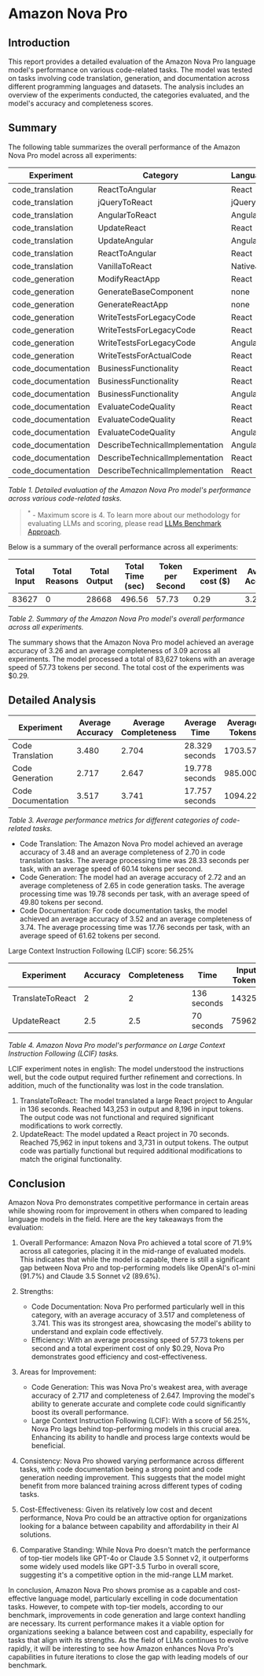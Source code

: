# Amazon Nova Pro

## Introduction

This report provides a detailed evaluation of the Amazon Nova Pro language model's performance on various code-related tasks. The model was tested on tasks involving code translation, generation, and documentation across different
programming languages and datasets. The analysis includes an overview of the experiments conducted, the categories evaluated, and the model's accuracy and completeness scores.

## Summary

The following table summarizes the overall performance of the Amazon Nova Pro model across all experiments:

| Experiment         | Category                        | Language | Dataset           | Complexity | Size  | Input | Reasons | Output | Time  | Accuracy<sup>*</sup> | Completeness<sup>*</sup> |
|--------------------|---------------------------------|----------|-------------------|------------|-------|-------|---------|--------|-------|----------------------|--------------------------|
| code_translation   | ReactToAngular                  | React    | ToDoApp_ReactJS   | high       | avg   | 3682  | 0       | 1724   | 26.06 | 3.27                 | 4                        |
| code_translation   | jQueryToReact                   | jQuery   | ToDoApp_jQuery    | high       | low   | 2622  | 0       | 1769   | 31.97 | 4                    | 3                        |
| code_translation   | AngularToReact                  | Angular  | AngularCosmoPage  | avg        | high  | 6135  | 0       | 1701   | 26.05 | 3.94                 | 0                        |
| code_translation   | UpdateReact                     | React    | ToDoApp_ReactJS   | high       | avg   | 3670  | 0       | 1759   | 31.30 | 4                    | 4                        |
| code_translation   | UpdateAngular                   | Angular  | ToDoApp_AngularJS | avg        | avg_2 | 2457  | 0       | 1829   | 26.02 | 2.97                 | 2.97                     |
| code_translation   | ReactToAngular                  | React    | ReactSignUp       | high       | low   | 1335  | 0       | 1326   | 19.05 | 2.18                 | 2.04                     |
| code_translation   | VanillaToReact                  | NativeJS | Piano_NativeJS    | high       | low   | 1544  | 0       | 1817   | 37.85 | 4                    | 2.92                     |
| code_generation    | ModifyReactApp                  | React    | ReactFetchAPI     | avg        | low   | 392   | 0       | 278    | 9.24  | 3.01                 | 2.99                     |
| code_generation    | GenerateBaseComponent           | none     | none              | none       | none  | 188   | 0       | 628    | 9.54  | 3.44                 | 3.03                     |
| code_generation    | GenerateReactApp                | none     | none              | none       | none  | 180   | 0       | 266    | 16.16 | 3.01                 | 3                        |
| code_generation    | WriteTestsForLegacyCode         | React    | ReactSignUp       | high       | low   | 1288  | 0       | 1044   | 14.97 | 2.27                 | 2.99                     |
| code_generation    | WriteTestsForLegacyCode         | React    | ToDoApp_ReactJS   | high       | avg   | 3635  | 0       | 1731   | 24.81 | 2.26                 | 1.68                     |
| code_generation    | WriteTestsForLegacyCode         | Angular  | AngularCosmoPage  | avg        | high  | 6109  | 0       | 1783   | 26.32 | 2.03                 | 1.85                     |
| code_generation    | WriteTestsForActualCode         | React    | ReactSelect       | extra_high | high  | 16751 | 0       | 1165   | 37.40 | 3                    | 2.99                     |
| code_documentation | BusinessFunctionality           | React    | ReactSignUp       | high       | low   | 1281  | 0       | 786    | 10.80 | 4                    | 3.12                     |
| code_documentation | BusinessFunctionality           | React    | ToDoApp_ReactJS   | high       | avg   | 3628  | 0       | 748    | 10.46 | 3.22                 | 4                        |
| code_documentation | BusinessFunctionality           | Angular  | AngularCosmoPage  | avg        | high  | 6102  | 0       | 815    | 11.76 | 2.98                 | 4                        |
| code_documentation | EvaluateCodeQuality             | React    | ReactSignUp       | high       | low   | 1403  | 0       | 1501   | 27.17 | 2.96                 | 4                        |
| code_documentation | EvaluateCodeQuality             | React    | ToDoApp_ReactJS   | high       | avg   | 3750  | 0       | 1749   | 27.36 | 3.5                  | 3.78                     |
| code_documentation | EvaluateCodeQuality             | Angular  | AngularCosmoPage  | avg        | high  | 6224  | 0       | 1335   | 19.50 | 4                    | 4                        |
| code_documentation | DescribeTechnicalImplementation | Angular  | AngularCosmoPage  | avg        | high  | 6182  | 0       | 849    | 12.25 | 4                    | 2.78                     |
| code_documentation | DescribeTechnicalImplementation | React    | ReactSignUp       | high       | low   | 1361  | 0       | 994    | 13.80 | 2.99                 | 4                        |
| code_documentation | DescribeTechnicalImplementation | React    | ToDoApp_ReactJS   | high       | avg   | 3708  | 0       | 1071   | 26.72 | 4                    | 3.99                     |

_Table 1. Detailed evaluation of the Amazon Nova Pro model's performance across various code-related tasks._

> <sup>*</sup> - Maximum score is 4. To learn more about our methodology for evaluating LLMs and scoring, please read [LLMs Benchmark Approach](../llm-approach.md).

Below is a summary of the overall performance across all experiments:

| Total Input | Total Reasons | Total Output | Total Time (sec) | Token per Second | Experiment cost ($) | Average Accuracy | Average Completeness |
|-------------|---------------|--------------|------------------|------------------|---------------------|------------------|----------------------|
| 83627       | 0             | 28668        | 496.56           | 57.73            | 0.29                | 3.26             | 3.09                 |

_Table 2. Summary of the Amazon Nova Pro model's overall performance across all experiments._

The summary shows that the Amazon Nova Pro model achieved an average accuracy of 3.26 and an average completeness of 3.09 across all experiments. The model processed a total of 83,627 tokens with an average speed of 57.73 tokens per second.
The total cost of the experiments was $0.29.

## Detailed Analysis

| Experiment         | Average Accuracy | Average Completeness | Average Time   | Average Tokens | Average Tokens/second |
|--------------------|------------------|----------------------|----------------|----------------|-----------------------|
| Code Translation   | 3.480            | 2.704                | 28.329 seconds | 1703.571       | 60.136                |
| Code Generation    | 2.717            | 2.647                | 19.778 seconds | 985.000        | 49.803                |
| Code Documentation | 3.517            | 3.741                | 17.757 seconds | 1094.222       | 61.622                |

_Table 3. Average performance metrics for different categories of code-related tasks._

- Code Translation: The Amazon Nova Pro model achieved an average accuracy of 3.48 and an average completeness of 2.70 in code translation tasks. The average processing time was 28.33 seconds per task, with an average speed of 60.14 tokens
  per second.
- Code Generation: The model had an average accuracy of 2.72 and an average completeness of 2.65 in code generation tasks. The average processing time was 19.78 seconds per task, with an average speed of 49.80 tokens per second.
- Code Documentation: For code documentation tasks, the model achieved an average accuracy of 3.52 and an average completeness of 3.74. The average processing time was 17.76 seconds per task, with an average speed of 61.62 tokens per
  second.

Large Context Instruction Following (LCIF) score: 56.25%

| Experiment       | Accuracy | Completeness | Time        | Input Tokens | Output Tokens |
|------------------|----------|--------------|-------------|--------------|---------------|
| TranslateToReact | 2        | 2            | 136 seconds | 143253       | 8196          |
| UpdateReact      | 2.5      | 2.5          | 70 seconds  | 75962        | 3731          |

_Table 4. Amazon Nova Pro model's performance on Large Context Instruction Following (LCIF) tasks._

LCIF experiment notes in english: The model understood the instructions well, but the code output required further refinement and corrections. In addition, much of the functionality was lost in the code translation.

1. TranslateToReact: The model translated a large React project to Angular in 136 seconds. Reached 143,253 in output and 8,196 in input tokens. The output code was not functional and required significant modifications to work correctly.
2. UpdateReact: The model updated a React project in 70 seconds. Reached 75,962 in input tokens and 3,731 in output tokens. The output code was partially functional but required additional modifications to match the original functionality.

## Conclusion

Amazon Nova Pro demonstrates competitive performance in certain areas while showing room for improvement in others when compared to leading language models in the field. Here are the key takeaways from the evaluation:

1. Overall Performance: Amazon Nova Pro achieved a total score of 71.9% across all categories, placing it in the mid-range of evaluated models. This indicates that while the model is capable, there is still a significant gap between Nova
   Pro and top-performing models like OpenAI's o1-mini (91.7%) and Claude 3.5 Sonnet v2 (89.6%).

2. Strengths:
    - Code Documentation: Nova Pro performed particularly well in this category, with an average accuracy of 3.517 and completeness of 3.741. This was its strongest area, showcasing the model's ability to understand and explain code
      effectively.
    - Efficiency: With an average processing speed of 57.73 tokens per second and a total experiment cost of only $0.29, Nova Pro demonstrates good efficiency and cost-effectiveness.

3. Areas for Improvement:
    - Code Generation: This was Nova Pro's weakest area, with average accuracy of 2.717 and completeness of 2.647. Improving the model's ability to generate accurate and complete code could significantly boost its overall performance.
    - Large Context Instruction Following (LCIF): With a score of 56.25%, Nova Pro lags behind top-performing models in this crucial area. Enhancing its ability to handle and process large contexts would be beneficial.

4. Consistency: Nova Pro showed varying performance across different tasks, with code documentation being a strong point and code generation needing improvement. This suggests that the model might benefit from more balanced training across
   different types of coding tasks.

5. Cost-Effectiveness: Given its relatively low cost and decent performance, Nova Pro could be an attractive option for organizations looking for a balance between capability and affordability in their AI solutions.

6. Comparative Standing: While Nova Pro doesn't match the performance of top-tier models like GPT-4o or Claude 3.5 Sonnet v2, it outperforms some widely used models like GPT-3.5 Turbo in overall score, suggesting it's a competitive option
   in the mid-range LLM market.

In conclusion, Amazon Nova Pro shows promise as a capable and cost-effective language model, particularly excelling in code documentation tasks. However, to compete with top-tier models, according to our benchmark, improvements in code
generation and large context handling are necessary. Its current performance makes it a viable option for organizations seeking a balance between cost and capability, especially for tasks that align with its strengths. As the field of LLMs
continues to evolve rapidly, it will be interesting to see how Amazon enhances Nova Pro's capabilities in future iterations to close the gap with leading models of our benchmark.
